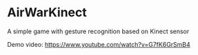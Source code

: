 # AirWarKinect

A simple game with gesture recognition based on Kinect sensor

Demo video: https://www.youtube.com/watch?v=G7fK6GrSmB4
